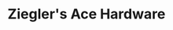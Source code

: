 ---
title: "Ziegler's Ace Hardware"
url: /lake-in-the-hills/zieglers-ace-hardware/
shop: doityourself
---